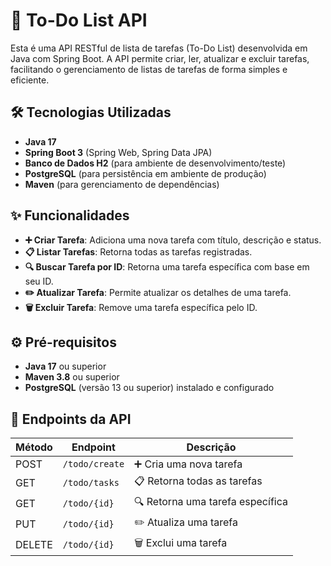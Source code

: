# 📝 To-Do List API

Esta é uma API RESTful de lista de tarefas (To-Do List) desenvolvida em Java com Spring Boot. A API permite criar, ler, atualizar e excluir tarefas, facilitando o gerenciamento de listas de tarefas de forma simples e eficiente.

## 🛠️ Tecnologias Utilizadas

- **Java 17**
- **Spring Boot 3** (Spring Web, Spring Data JPA)
- **Banco de Dados H2** (para ambiente de desenvolvimento/teste)
- **PostgreSQL** (para persistência em ambiente de produção)
- **Maven** (para gerenciamento de dependências)
  
## ✨ Funcionalidades

- **➕ Criar Tarefa**: Adiciona uma nova tarefa com título, descrição e status.
- **📋 Listar Tarefas**: Retorna todas as tarefas registradas.
- **🔍 Buscar Tarefa por ID**: Retorna uma tarefa específica com base em seu ID.
- **✏️ Atualizar Tarefa**: Permite atualizar os detalhes de uma tarefa.
- **🗑️ Excluir Tarefa**: Remove uma tarefa específica pelo ID.

## ⚙️ Pré-requisitos

- **Java 17** ou superior
- **Maven 3.8** ou superior
- **PostgreSQL** (versão 13 ou superior) instalado e configurado
## 📡 Endpoints da API

| Método | Endpoint           | Descrição                     |
|--------|---------------------|-------------------------------|
| POST   | `/todo/create`       | ➕ Cria uma nova tarefa       |
| GET    | `/todo/tasks`       | 📋 Retorna todas as tarefas   |
| GET    | `/todo/{id}`        | 🔍 Retorna uma tarefa específica |
| PUT    | `/todo/{id}`        | ✏️ Atualiza uma tarefa        |
| DELETE | `/todo/{id}`        | 🗑️ Exclui uma tarefa          |

